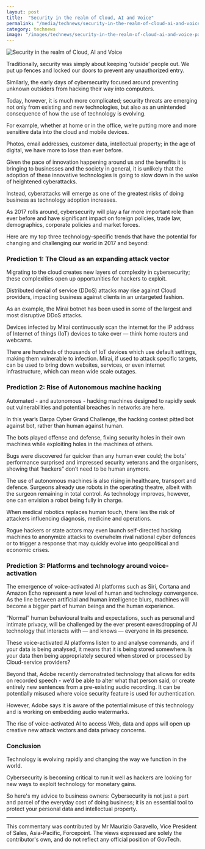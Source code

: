 ```yaml
---
layout: post
title:  "Security in the realm of Cloud, AI and Voice"
permalink: "/media/technews/security-in-the-realm-of-cloud-ai-and-voice"
category: technews
image: "/images/technews/security-in-the-realm-of-cloud-ai-and-voice-part-1.png"
---
```


![Security in the realm of Cloud, AI and Voice]({{site.baseurl}}/images/technews/security-in-the-realm-of-cloud-ai-and-voice-part-1.png)

Traditionally, security was simply about keeping ‘outside’ people out. We put up fences and locked our doors to prevent any unauthorized entry.

Similarly, the early days of cybersecurity focused around preventing unknown outsiders from hacking their way into computers.

Today, however, it is much more complicated; security threats are emerging not only from existing and new technologies, but also as an unintended consequence of how the use of technology is evolving.

For example, whether at home or in the office, we’re putting more and more sensitive data into the cloud and mobile devices.

Photos, email addresses, customer data, intellectual property; in the age of digital, we have more to lose than ever before.

Given the pace of innovation happening around us and the benefits it is bringing to businesses and the society in general, it is unlikely that the adoption of these innovative technologies is going to slow down in the wake of heightened cyberattacks.

Instead, cyberattacks will emerge as one of the greatest risks of doing business as technology adoption increases.

As 2017 rolls around, cybersecurity will play a far more important role than ever before and have significant impact on foreign policies, trade law, demographics, corporate policies and market forces.

Here are my top three technology-specific trends that have the potential for changing and challenging our world in 2017 and beyond:

### **Prediction 1: The Cloud as an expanding attack vector**
Migrating to the cloud creates new layers of complexity in cybersecurity; these complexities open up opportunities for hackers to exploit.

Distributed denial of service (DDoS) attacks may rise against Cloud providers, impacting business against clients in an untargeted fashion.

As an example, the Mirai botnet has been used in some of the largest and most disruptive DDoS attacks.

Devices infected by Mirai continuously scan the internet for the IP address of Internet of things (IoT) devices to take over — think home routers and webcams.

There are hundreds of thousands of IoT devices which use default settings, making them vulnerable to infection. Mirai, if used to attack specific targets, can be used to bring down websites, services, or even internet infrastructure, which can mean wide scale outages.

### **Prediction 2: Rise of Autonomous machine hacking**
Automated - and autonomous - hacking machines designed to rapidly seek out vulnerabilities and potential breaches in networks are here.

In this year’s Darpa Cyber Grand Challenge, the hacking contest pitted bot against bot, rather than human against human.

The bots played offense and defense, fixing security holes in their own machines while exploiting holes in the machines of others.

Bugs were discovered far quicker than any human ever could; the bots’ performance surprised and impressed security veterans and the organisers, showing that ‘hackers” don’t need to be human anymore.

The use of autonomous machines is also rising in healthcare, transport and defence. Surgeons already use robots in the operating theatre, albeit with the surgeon remaining in total control. As technology improves, however, one can envision a robot being fully in charge.

When medical robotics replaces human touch, there lies the risk of attackers influencing diagnosis, medicine and operations.

Rogue hackers or state actors may even launch self-directed hacking machines to anonymize attacks to overwhelm rival national cyber defences or to trigger a response that may quickly evolve into geopolitical and economic crises.

### **Prediction 3: Platforms and technology around voice-activation**
The emergence of voice-activated AI platforms such as Siri, Cortana and Amazon Echo represent a new level of human and technology convergence. As the line between artificial and human intelligence blurs, machines will become a bigger part of human beings and the human experience.

“Normal” human behavioural traits and expectations, such as personal and intimate privacy, will be challenged by the ever present eavesdropping of AI technology that interacts with — and knows — everyone in its presence.

These voice-activated AI platforms listen to and analyse commands, and if your data is being analysed, it means that it is being stored somewhere. Is your data then being appropriately secured when stored or processed by Cloud-service providers?

Beyond that, Adobe recently demonstrated technology that allows for edits on recorded speech - we’d be able to alter what that person said, or create entirely new sentences from a pre-existing audio recording. It can be potentially misused where voice security feature is used for authentication.

However, Adobe says it is aware of the potential misuse of this technology and is working on embedding audio watermarks.

The rise of voice-activated AI to access Web, data and apps will open up creative new attack vectors and data privacy concerns.

### **Conclusion**
Technology is evolving rapidly and changing the way we function in the world.

Cybersecurity is becoming critical to run it well as hackers are looking for new ways to exploit technology for monetary gains.

So here's my advice to business owners: Cybersecurity is not just a part and parcel of the everyday cost of doing business; it is an essential tool to protect your personal data and intellectual property.

---

This commentary was contributed by Mr Maurizio Garavello, Vice President of Sales, Asia-Pacific, Forcepoint. The views expressed are solely the contributor's own, and do not reflect any official position of GovTech.

